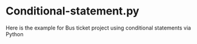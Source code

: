 # Conditional-statement.py
Here is the example for Bus ticket project using conditional statements via Python
